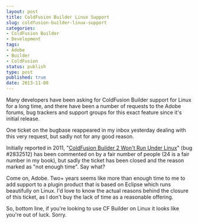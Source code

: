 ```yaml
---
layout: post
title: ColdFusion Builder Linux Support
slug: coldfusion-builder-linux-support
categories:
- ColdFusion Builder
- Development
tags:
- Adobe
- Builder
- ColdFusion
status: publish
type: post
published: true
date: 2013-11-08
---
```

<p>Many developers have been asking for ColdFusion Builder support for Linux for a long time, and there have been a number of requests to the Adobe forums, bug trackers and support groups for this exact feature since it's initial release.</p>
<p>One ticket on the bugbase reappeared in my inbox yesterday dealing with this very request, but sadly not for any good reason.</p>
<p>Initially reported in 2011, "<a title="ColdFusion Builder 2.0  -  Bug 2832512 " href="https://bugbase.adobe.com/index.cfm?event=bug&amp;id=2832512" target="_blank">ColdFusion Builder 2 Won't Run Under Linux</a>" (bug #2832512) has been commented on by a fair number of people (24 is a fair number in my book), but sadly the ticket has been closed and the reason marked as "not enough time". Say what?</p>
<p>Come on, Adobe. Two+ years seems like more than enough time to me to add support to a plugin product that is based on Eclipse which runs beautifully on Linux. I'd love to know the actual reasons behind the closure of this ticket, as I don't buy the lack of time as a reasonable offering.</p>
<p>So, bottom line, if you're looking to use CF Builder on Linux it looks like you're out of luck. Sorry.</p>
